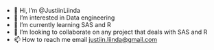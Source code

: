 - 👋 Hi, I’m @JustiinLiinda
- 👀 I’m interested in Data engineering 
- 🌱 I’m currently learning SAS and R
- 💞️ I’m looking to collaborate on any project that deals with SAS and R
- 📫 How to reach me  email justiin.liinda@gmail.com

<!---
JustiinLiinda/JustiinLiinda is a ✨ special ✨ repository because its `README.md` (this file) appears on your GitHub profile.
You can click the Preview link to take a look at your changes.
--->

